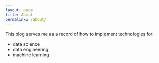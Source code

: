 ```yaml
---
layout: page
title: About
permalink: /about/
---
```


This blog serves me as a record of how to implement technologies for:

* data science
* data engineering
* machine learning
